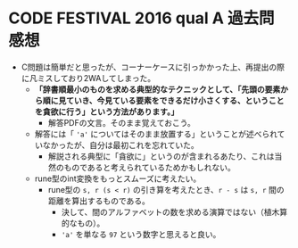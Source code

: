 # CODE FESTIVAL 2016 qual A 過去問感想

- C問題は簡単だと思ったが、コーナーケースに引っかかった上、再提出の際に凡ミスしており2WAしてしまった。
  - **「辞書順最小のものを求める典型的なテクニックとして、「先頭の要素から順に見ていき、今見ている要素をできるだけ小さくする、ということを貪欲に行う」という方法があります。」**
    - 解答PDFの文言。そのまま覚えておこう。
  - 解答には「 `'a'` についてはそのまま放置する」ということが述べられていなかったが、自分は最初これを忘れていた。
    - 解説される典型に「貪欲に」というのが含まれるあたり、これは当然のものであると考えられているためかもしれない。
  - rune型のint変換をもっとスムーズに考えたい。
    - rune型の `s, r (s < r)` の引き算を考えたとき、`r - s` は `s, r` 間の距離を算出するものである。
      - 決して、間のアルファベットの数を求める演算ではない（植木算的なもの）。
      - `'a'` を単なる `97` という数字と思えると良い。
